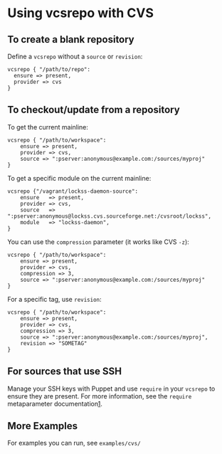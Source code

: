 Using vcsrepo with CVS
======================

To create a blank repository
----------------------------

Define a `vcsrepo` without a `source` or `revision`:

    vcsrepo { "/path/to/repo":
      ensure => present,
      provider => cvs
    }

To checkout/update from a repository
------------------------------------

To get the current mainline:

    vcsrepo { "/path/to/workspace":
        ensure => present,
        provider => cvs,
        source => ":pserver:anonymous@example.com:/sources/myproj"
    }
    
To get a specific module on the current mainline:

    vcsrepo {"/vagrant/lockss-daemon-source":
        ensure   => present,
        provider => cvs,
        source   => ":pserver:anonymous@lockss.cvs.sourceforge.net:/cvsroot/lockss",
        module   => "lockss-daemon",
    }


You can use the `compression` parameter (it works like CVS `-z`):

    vcsrepo { "/path/to/workspace":
        ensure => present,
        provider => cvs,
        compression => 3,
        source => ":pserver:anonymous@example.com:/sources/myproj"
    }

For a specific tag, use `revision`:

    vcsrepo { "/path/to/workspace":
        ensure => present,
        provider => cvs,
        compression => 3,
        source => ":pserver:anonymous@example.com:/sources/myproj",
        revision => "SOMETAG"
    }

For sources that use SSH
------------------------

Manage your SSH keys with Puppet and use `require` in your `vcsrepo`
to ensure they are present.  For more information, see the `require`
metaparameter documentation[1].

More Examples
-------------

For examples you can run, see `examples/cvs/`

[1]: http://docs.puppetlabs.com/references/stable/metaparameter.html#require

